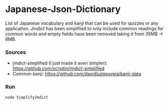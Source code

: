 # Japanese-Json-Dictionary
List of Japanese vocabulary and kanji that can be used for quizzes or any application. 
Jmdict has been simplified to only include common readings for common words and empty fields have been removed taking it from 35MB -> 8MB.

### Sources
- jmdict-simplified (I just made it even simpler): https://github.com/scriptin/jmdict-simplified
- Common kanji: https://github.com/davidluzgouveia/kanji-data

### Run
`node SimplifyJmdict`